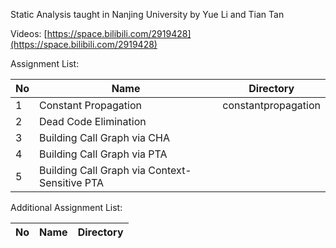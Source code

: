 Static Analysis taught in Nanjing University by Yue Li and Tian Tan

Videos: [https://space.bilibili.com/2919428](https://space.bilibili.com/2919428)

Assignment List:

|  No   | Name  | Directory |
|  ----  | ----  | ---- |
| 1 | Constant Propagation | constantpropagation |
| 2 | Dead Code Elimination | |
| 3 | Building Call Graph via CHA | |
| 4 | Building Call Graph via PTA | |
| 5 | Building Call Graph via Context-Sensitive PTA| |

Additional Assignment List:

|  No   | Name  | Directory |
|  ----  | ----  | ---- |
